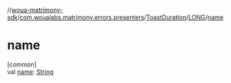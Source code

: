 //[woua-matrimony-sdk](../../../../index.md)/[com.woualabs.matrimony.errors.presenters](../../index.md)/[ToastDuration](../index.md)/[LONG](index.md)/[name](name.md)

# name

[common]\
val [name](name.md): [String](https://kotlinlang.org/api/latest/jvm/stdlib/kotlin/-string/index.html)
